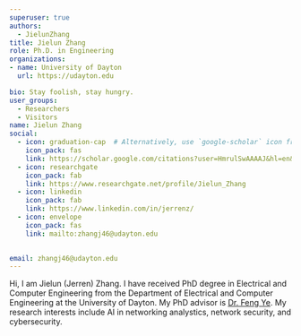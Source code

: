 ```yaml
---
superuser: true
authors:
  - JielunZhang
title: Jielun Zhang
role: Ph.D. in Engineering
organizations:
- name: University of Dayton
  url: https://udayton.edu

bio: Stay foolish, stay hungry.
user_groups:
  - Researchers
  - Visitors
name: Jielun Zhang
social:
  - icon: graduation-cap  # Alternatively, use `google-scholar` icon from `ai` icon pack
    icon_pack: fas
    link: https://scholar.google.com/citations?user=HmrulSwAAAAJ&hl=en&oi=ao
  - icon: researchgate
    icon_pack: fab
    link: https://www.researchgate.net/profile/Jielun_Zhang
  - icon: linkedin
    icon_pack: fab
    link: https://www.linkedin.com/in/jerrenz/
  - icon: envelope
    icon_pack: fas
    link: mailto:zhangj46@udayton.edu

    
email: zhangj46@udayton.edu
---
```


Hi, I am Jielun (Jerren) Zhang. I have received PhD degree in Electrical and Computer Engineering from the Department of Electrical and Computer Engineering at the University of Dayton. My PhD advisor is <ins>[Dr. Feng Ye](https://directory.engr.wisc.edu/ece/Faculty/Ye_Feng/)</ins>. My research interests include AI in networking analystics, network security, and cybersecurity.
